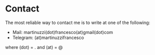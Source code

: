 # Contact

The most reliable way to contact me is to write at one of the following:
- Mail: martinuzzi(dot)francesco(at)gmail(dot)com 
- Telegram: (at)martinuzzifrancesco 

where (dot) = . and (at) = @

